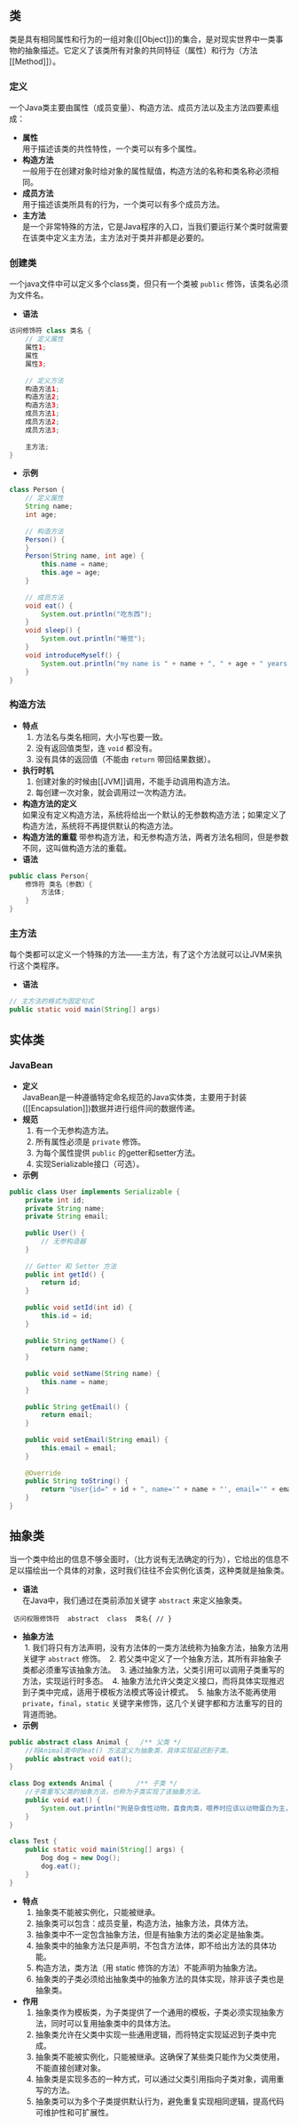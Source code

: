 ## 类
类是具有相同属性和行为的一组对象([[Object]])的集合，是对现实世界中一类事物的抽象描述。它定义了该类所有对象的共同特征（属性）和行为（方法[[Method]]）。
### 定义
一个Java类主要由属性（成员变量）、构造方法、成员方法以及主方法四要素组成：
- **属性**  
	用于描述该类的共性特性，一个类可以有多个属性。
- **构造方法**  
	一般用于在创建对象时给对象的属性赋值，构造方法的名称和类名称必须相同。
- **成员方法**  
	用于描述该类所具有的行为，一个类可以有多个成员方法。
- **主方法**  
	是一个非常特殊的方法，它是Java程序的入口，当我们要运行某个类时就需要在该类中定义主方法，主方法对于类并非都是必要的。
### 创建类
一个java文件中可以定义多个class类，但只有一个类被 `public` 修饰，该类名必须为文件名。
- **语法**  
```java
访问修饰符 class 类名 {
    // 定义属性
    属性1;
    属性
    属性3;
    
    // 定义方法
    构造方法1;
    构造方法2;
    构造方法3;
    成员方法1;
    成员方法2;
    成员方法3;
    
    主方法;
}
```
- **示例**  
```java
class Person {  
    // 定义属性  
    String name;  
    int age;  
    
    // 构造方法  
    Person() {  
    }    
    Person(String name, int age) {  
        this.name = name;  
        this.age = age;  
    }  
    
    // 成员方法  
    void eat() {  
        System.out.println("吃东西");  
    }  
    void sleep() {  
        System.out.println("睡觉");  
    }  
    void introduceMyself() {  
        System.out.println("my name is " + name + ", " + age + " years old.");  
    }  
}
```
### 构造方法
- **特点**  
	1. 方法名与类名相同，大小写也要一致。
	2. 没有返回值类型，连 `void` 都没有。
	3. 没有具体的返回值（不能由 `return` 带回结果数据）。
- **执行时机**  
	1. 创建对象的时候由[[JVM]]调用，不能手动调用构造方法。
	2. 每创建一次对象，就会调用过一次构造方法。
- **构造方法的定义**  
	如果没有定义构造方法，系统将给出一个默认的无参数构造方法；如果定义了构造方法，系统将不再提供默认的构造方法。
- **构造方法的重载** 
	带参构造方法，和无参构造方法，两者方法名相同，但是参数不同，这叫做构造方法的重载。
- **语法**
```java
public class Person{  
    修饰符 类名（参数）{  
        方法体;  
    }  
}
```
### 主方法
每个类都可以定义一个特殊的方法——主方法，有了这个方法就可以让JVM来执行这个类程序。
- **语法**  
```java
// 主方法的格式为固定句式
public static void main(String[] args)
```

## 实体类
### JavaBean
- **定义**  
	JavaBean是一种遵循特定命名规范的Java实体类，主要用于封装([[Encapsulation]])数据并进行组件间的数据传递。
- **规范**    
	1. 有一个无参构造方法。
	2. 所有属性必须是 `private` 修饰。
	3. 为每个属性提供 `public` 的getter和setter方法。
	4. 实现Serializable接口（可选）。
- **示例**  
```java
public class User implements Serializable {  
    private int id;  
    private String name;  
    private String email;  
    
    public User() {  
        // 无参构造器  
    }  
    
    // Getter 和 Setter 方法  
    public int getId() {  
        return id;  
    }  
    
    public void setId(int id) {  
        this.id = id;  
    }  
    
    public String getName() {  
        return name;  
    }  
    
    public void setName(String name) {  
        this.name = name;  
    }  
    
    public String getEmail() {  
        return email;  
    }  
    
    public void setEmail(String email) {  
        this.email = email;  
    }  
    
    @Override  
    public String toString() {  
        return "User{id=" + id + ", name='" + name + "', email='" + email + "'}";  
    }  
}
```

## 抽象类
当一个类中给出的信息不够全面时，（比方说有无法确定的行为），它给出的信息不足以描绘出一个具体的对象，这时我们往往不会实例化该类，这种类就是抽象类。
- **语法**  
	在Java中，我们通过在类前添加关键字 `abstract` 来定义抽象类。
```
 访问权限修饰符  abstract  class  类名{ // }
```
- **抽象方法**  
	 1. 我们将只有方法声明，没有方法体的一类方法统称为抽象方法，抽象方法用关键字 `abstract` 修饰。
	 2. 若父类中定义了一个抽象方法，其所有非抽象子类都必须重写该抽象方法。
	 3. 通过抽象方法，父类引用可以调用子类重写的方法，实现运行时多态。
	 4. 抽象方法允许父类定义接口，而将具体实现推迟到子类中完成，适用于模板方法模式等设计模式。
	 5. 抽象方法不能再使用 `private`，`final`，`static` 关键字来修饰，这几个关键字都和方法重写的目的背道而驰。
- **示例**  
```java
public abstract class Animal {   /** 父类 */
    //将Animal类中的eat() 方法定义为抽象类，具体实现延迟到子类。
    public abstract void eat();
}
 
class Dog extends Animal {      /** 子类 */
    //子类重写父类的抽象方法，也称为子类实现了该抽象方法。
    public void eat() {
        System.out.println("狗是杂食性动物，喜食肉类，喂养时应该以动物蛋白为主，素食为辅。");
    }
}
 
class Test {
    public static void main(String[] args) {
        Dog dog = new Dog();
        dog.eat();
    }
}
```
- **特点**  
	1. 抽象类不能被实例化，只能被继承。
	2. 抽象类可以包含：成员变量，构造方法，抽象方法，具体方法。
	3. 抽象类中不一定包含抽象方法，但是有抽象方法的类必定是抽象类。
	4. 抽象类中的抽象方法只是声明，不包含方法体，即不给出方法的具体功能。
	5. 构造方法，类方法（用 static 修饰的方法）不能声明为抽象方法。
	6. 抽象类的子类必须给出抽象类中的抽象方法的具体实现，除非该子类也是抽象类。
- **作用**  
	1. 抽象类作为模板类，为子类提供了一个通用的模板，子类必须实现抽象方法，同时可以复用抽象类中的具体方法。
	2. 抽象类允许在父类中实现一些通用逻辑，而将特定实现延迟到子类中完成。
	3. 抽象类不能被实例化，只能被继承。这确保了某些类只能作为父类使用，不能直接创建对象。
	4. 抽象类是实现多态的一种方式，可以通过父类引用指向子类对象，调用重写的方法。
	5. 抽象类可以为多个子类提供默认行为，避免重复实现相同逻辑，提高代码可维护性和可扩展性。